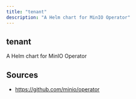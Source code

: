 ```yaml
---
title: "tenant"
description: "A Helm chart for MinIO Operator"
---
```


## tenant

A Helm chart for MinIO Operator

## Sources

- https://github.com/minio/operator
